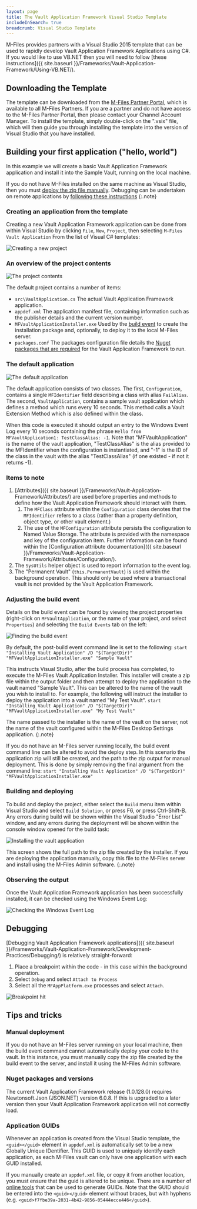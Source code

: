 ```yaml
---
layout: page
title: The Vault Application Framework Visual Studio Template
includeInSearch: true
breadcrumb: Visual Studio Template
---
```


M-Files provides partners with a Visual Studio 2015 template that can be used to rapidly develop Vault Application Framework Applications using C#.  If you would like to use VB.NET then you will need to follow [these instructions]({{ site.baseurl }}/Frameworks/Vault-Application-Framework/Using-VB.NET/).

## Downloading the Template

The template can be downloaded from the [M-Files Partner Portal](https://partners.cloudvault.m-files.com/openfile.aspx?vault=CE7643CB-C9BB-4536-8187-707DB78EAF2A&objtype=0&docid=1262&fileid=3005&filever=-1), which is available to all M-Files Partners.  If you are a partner and do not have access to the M-Files Partner Portal, then please contact your Channel Account Manager.  To install the template, simply double-click on the ".vsix" file, which will then guide you through installing the template into the version of Visual Studio that you have installed.

## Building your first application ("hello, world")

In this example we will create a basic Vault Application Framework application and install it into the Sample Vault, running on the local machine.

If you do not have M-Files installed on the same machine as Visual Studio, then you must <a href="#manual-deployment">deploy the zip file manually</a>.  Debugging can be undertaken on remote applications by <a href="{{ site.baseurl }}/Frameworks/Vault-Application-Framework/Debugging/#Remote-Debugging">following these instructions</a>
{:.note}

### Creating an application from the template

Creating a new Vault Application Framework application can be done from within Visual Studio by clicking `File`, `New`, `Project`, then selecting `M-Files Vault Application` From the list of Visual C# templates:

![Creating a new project](create-new-project.png)

### An overview of the project contents

![The project contents](solution-explorer.png)

The default project contains a number of items:

* `src\VaultApplication.cs`
The actual Vault Application Framework application.
* `appdef.xml`
The application manifest file, containing information such as the publisher details and the current version number.
* `MFVaultApplicationInstaller.exe`
Used by the [build event](#adjusting-the-build-event) to create the installation package and, optionally, to deploy it to the local M-Files server.
* `packages.conf`
The packages configuration file details the [Nuget packages that are required](https://docs.microsoft.com/en-us/nuget/consume-packages/package-restore) for the Vault Application Framework to run.

### The default application

![The default application](default-application.png)

The default application consists of two classes.  The first, `Configuration`, contains a single `MFIdentifier` field describing a class with alias `FailAlias`.  The second, `VaultApplication`, contains a sample vault application which defines a method which runs every 10 seconds.  This method calls a Vault Extension Method which is also defined within the class.

When this code is executed it should output an entry to the Windows Event Log every 10 seconds containing the phrase `Hello from MFVaultApplication1: TestClassAlias: -1`.  Note that "MFVaultApplication" is the name of the vault application, "TestClassAlias" is the alias provided to the MFIdentifier when the configuration is instantiated, and "-1" is the ID of the class in the vault with the alias "TestClassAlias" (if one existed - if not it returns -1).

### Items to note

1. [Attributes]({{ site.baseurl }}/Frameworks/Vault-Application-Framework/Attributes/) are used before properties and methods to define how the Vault Application Framework should interact with them.
    1. The `MFClass` attribute within the `Configuration` class denotes that the `MFIdentifier` refers to a class (rather than a property definition, object type, or other vault element.)
    2. The use of the `MFConfiguration` attribute persists the configuration to Named Value Storage.  The attribute is provided with the namespace and key of the configuration item.  Further information can be found within the [Configuration attribute documentation]({{ site.baseurl }}/Frameworks/Vault-Application-Framework/Attributes/Configuration/).
2. The `SysUtils` helper object is used to report information to the event log.
3. The "Permanent Vault" (`this.PermanentVault`) is used within the background operation.  This should only be used where a transactional vault is not provided by the Vault Application Framework.

### Adjusting the build event

Details on the build event can be found by viewing the project properties (right-click on `MFVaultApplication`, or the name of your project, and select `Properties`) and selecting the `Build Events` tab on the left:

![Finding the build event](build-event.png)

By default, the post-build event command line is set to the following:
`start "Installing Vault Application" /D "$(TargetDir)" "MFVaultApplicationInstaller.exe" "Sample Vault"`

This instructs Visual Studio, after the build process has completed, to execute the M-Files Vault Application Installer.  This installer will create a zip file within the output folder and then attempt to deploy the application to the vault named "Sample Vault".  This can be altered to the name of the vault you wish to install to.  For example, the following will instruct the installer to deploy the application into a vault named "My Test Vault".
`start "Installing Vault Application" /D "$(TargetDir)" "MFVaultApplicationInstaller.exe" "My Test Vault"`

The name passed to the installer is the name of the vault on the server, not the name of the vault configured within the M-Files Desktop Settings application.
{:.note}

If you do not have an M-Files server running locally, the build event command line can be altered to avoid the deploy step.  In this scenario the application zip will still be created, and the path to the zip output for manual deployment.  This is done by simply removing the final argument from the command line:
`start "Installing Vault Application" /D "$(TargetDir)" "MFVaultApplicationInstaller.exe"`

### Building and deploying

To build and deploy the project, either select the `Build` menu item within Visual Studio and select `Build Solution`, or press F6, or press Ctrl-Shift-B.  Any errors during build will be shown within the Visual Studio "Error List" window, and any errors during the deployment will be shown within the console window opened for the build task:

![Installing the vault application](installing-vault-application.png)

This screen shows the full path to the zip file created by the installer.  If you are deploying the application manually, copy this file to the M-Files server and install using the M-Files Admin software.
{:.note}

### Observing the output

Once the Vault Application Framework application has been successfully installed, it can be checked using the Windows Event Log:

![Checking the Windows Event Log](windows-event-log.png)

## Debugging

[Debugging Vault Application Framework applications]({{ site.baseurl }}/Frameworks/Vault-Application-Framework/Development-Practices/Debugging/) is relatively straight-forward:

1. Place a breakpoint within the code - in this case within the background operation.
2. Select `Debug` and select `Attach to Process`
3. Select all the `MFAppPlatform.exe` processes and select `Attach`.

![Breakpoint hit](debugging.png)

## Tips and tricks

### Manual deployment

If you do not have an M-Files server running on your local machine, then the build event command cannot automatically deploy your code to the vault.  In this instance, you must manually copy the zip file created by the build event to the server, and install it using the M-Files Admin software.

### Nuget packages and versions

The current Vault Application Framework release (1.0.128.0) requires Newtonsoft.Json (JSON.NET) version 6.0.8.  If this is upgraded to a later version then your Vault Application Framework application will not correctly load.

### Application GUIDs

Whenever an application is created from the Visual Studio template, the `<guid></guid>` element in `appdef.xml` is automatically set to be a new Globally Unique IDentifier.  This GUID is used to uniquely identify each application, as each M-Files vault can only have one application with each GUID installed.

If you manually create an `appdef.xml` file, or copy it from another location, you must ensure that the guid is altered to be unique.  There are a number of [online tools](https://www.bing.com/search?q=guid+generator) that can be used to generate GUIDs.  Note that the GUID should be entered into the `<guid></guid>` element without braces, but with hyphens (e.g. `<guid>f7fbe39a-2031-4b42-9856-05444ecce446</guid>`).